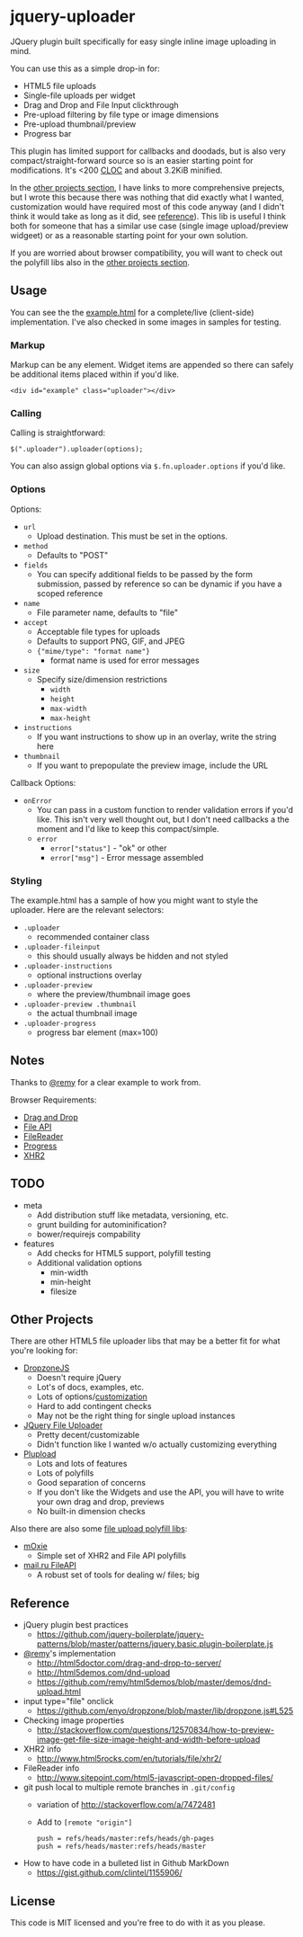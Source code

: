 # jquery-uploader

JQuery plugin built specifically for easy single inline image uploading in mind.

You can use this as a simple drop-in for:
* HTML5 file uploads
* Single-file uploads per widget
* Drag and Drop and File Input clickthrough
* Pre-upload filtering by file type or image dimensions
* Pre-upload thumbnail/preview
* Progress bar

This plugin has limited support for callbacks and doodads, but is also very compact/straight-forward source so is an easier starting point for modifications. It's <200 [CLOC](http://cloc.sourceforge.net/) and about 3.2KiB minified.

In the [other projects section](#other-projects), I have links to more comprehensive prejects, but I wrote this because there was nothing that did exactly what I wanted, customization would have required most of this code anyway (and I didn't think it would take as long as it did, see [reference](#reference)). This lib is useful I think both for someone that has a similar use case (single image upload/preview widgeet) or as a reasonable starting point for your own solution.

If you are worried about browser compatibility, you will want to check out the polyfill libs also in the [other projects section](#other-projects).

## Usage

You can see the the [example.html](http://lhl.github.io/jquery-uploader/example.html) for a complete/live (client-side) implementation.
I've also checked in some images in samples for testing.

### Markup
Markup can be any element. Widget items are appended so there can safely be additional items placed within if you'd like.

```
<div id="example" class="uploader"></div>
``` 

### Calling
Calling is straightforward:

```
$(".uploader").uploader(options);
```

You can also assign global options via `$.fn.uploader.options` if you'd like.

### Options
Options:
* `url`
  * Upload destination. This must be set in the options.
* `method`
  * Defaults to "POST"
* `fields`
  * You can specify additional fields to be passed by the form submission, passed by reference so can be dynamic if you have a scoped reference
* `name`
  * File parameter name, defaults to "file" 
* `accept` 
  * Acceptable file types for uploads
  * Defaults to support PNG, GIF, and JPEG
  * `{"mime/type": "format name"}`
    * format name is used for error messages
* `size`
  * Specify size/dimension restrictions
    * `width`
    * `height`
    * `max-width`
    * `max-height`
* `instructions`
  * If you want instructions to show up in an overlay, write the string here
* `thumbnail`
  * If you want to prepopulate the preview image, include the URL

Callback Options:
* `onError`
  * You can pass in a custom function to render validation errors if you'd like. This isn't very well thought out, but I don't need callbacks a the moment and I'd like to keep this compact/simple.
  * `error`
    * `error["status"]` - "ok" or other
    * `error["msg"]` - Error message assembled

### Styling
The example.html has a sample of how you might want to style the uploader.  Here are the relevant selectors:
* `.uploader`
  * recommended container class
* `.uploader-fileinput`
  * this should usually always be hidden and not styled
* `.uploader-instructions`
  * optional instructions overlay
* `.uploader-preview`
  * where the preview/thumbnail image goes
* `.uploader-preview .thumbnail`
  * the actual thumbnail image
* `.uploader-progress`
  * progress bar element (max=100)

## Notes
Thanks to [@remy](https://github.com/remy) for a clear example to work from.

Browser Requirements:
* [Drag and Drop](http://caniuse.com/#feat=dragndrop)
* [File API](http://caniuse.com/#feat=fileapi)
* [FileReader](http://caniuse.com/#feat=filereader)
* [Progress](http://caniuse.com/#feat=progressmeter)
* [XHR2](http://caniuse.com/#feat=xhr2)

## TODO
* meta
  * Add distribution stuff like metadata, versioning, etc.
  * grunt building for autominification?
  * bower/requirejs compability
* features
  * Add checks for HTML5 support, polyfill testing
  * Additional validation options
    * min-width
    * min-height
    * filesize

## Other Projects
There are other HTML5 file uploader libs that may be a better fit for what you're looking for:

* [DropzoneJS](http://www.dropzonejs.com/)
  * Doesn't require jQuery
  * Lot's of docs, examples, etc.
  * Lots of options/[customization](http://www.dropzonejs.com/bootstrap.html)
  * Hard to add contingent checks
  * May not be the right thing for single upload instances
* [JQuery File Uploader](https://github.com/danielm/uploader)
  * Pretty decent/customizable
  * Didn't function like I wanted w/o actually customizing everything
* [Plupload](http://www.plupload.com/)
  * Lots and lots of features
  * Lots of polyfills
  * Good separation of concerns
  * If you don't like the Widgets and use the API, you will have to write your own drag and drop, previews
  * No built-in dimension checks

Also there are also some [file upload polyfill libs](https://github.com/Modernizr/Modernizr/wiki/HTML5-Cross-Browser-Polyfills#file-api):

* [mOxie](https://github.com/moxiecode/moxie)
  * Simple set of XHR2 and File API polyfills
* [mail.ru FileAPI](http://mailru.github.io/FileAPI/)
  * A robust set of tools for dealing w/ files; big

## Reference
* jQuery plugin best practices
  * https://github.com/jquery-boilerplate/jquery-patterns/blob/master/patterns/jquery.basic.plugin-boilerplate.js
* [@remy](https://github.com/remy/)'s implementation
  * http://html5doctor.com/drag-and-drop-to-server/
  * http://html5demos.com/dnd-upload
  * https://github.com/remy/html5demos/blob/master/demos/dnd-upload.html
* input type="file" onclick
  * https://github.com/enyo/dropzone/blob/master/lib/dropzone.js#L525
* Checking image properties
  * http://stackoverflow.com/questions/12570834/how-to-preview-image-get-file-size-image-height-and-width-before-upload
* XHR2 info
  * http://www.html5rocks.com/en/tutorials/file/xhr2/
* FileReader info
  * http://www.sitepoint.com/html5-javascript-open-dropped-files/
* git push local to multiple remote branches in `.git/config`
  * variation of http://stackoverflow.com/a/7472481
  * Add to `[remote "origin"]`

    ```
    push = refs/heads/master:refs/heads/gh-pages
    push = refs/heads/master:refs/heads/master
    ```
* How to have code in a bulleted list in Github MarkDown
  * https://gist.github.com/clintel/1155906/

## License
This code is MIT licensed and you're free to do with it as you please.
